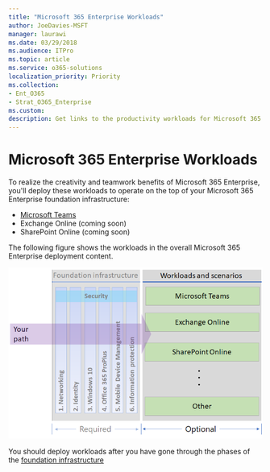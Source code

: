 ```yaml
---
title: "Microsoft 365 Enterprise Workloads"
author: JoeDavies-MSFT
manager: laurawi
ms.date: 03/29/2018
ms.audience: ITPro
ms.topic: article
ms.service: o365-solutions
localization_priority: Priority
ms.collection: 
- Ent_O365
- Strat_O365_Enterprise
ms.custom:
description: Get links to the productivity workloads for Microsoft 365 Enterprise in your organization.
---
```


# Microsoft 365 Enterprise Workloads

To realize the creativity and teamwork benefits of Microsoft 365 Enterprise, you'll deploy these workloads to operate on the top of your Microsoft 365 Enterprise foundation infrastructure:

- [Microsoft Teams](teams-workload.md)
- Exchange Online (coming soon)
- SharePoint Online (coming soon)


The following figure shows the workloads in the overall Microsoft 365 Enterprise deployment content.

![](./media/deploy-workloads/m365-deploy-content-arch-workloads.png)

You should deploy workloads after you have gone through the phases of the [foundation infrastructure](deploy-foundation-infrastructure.md)
